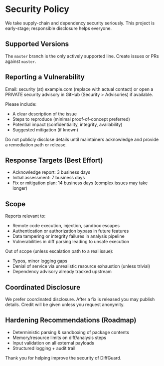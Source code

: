 # Security Policy

We take supply-chain and dependency security seriously. This project is early-stage; responsible disclosure helps everyone.

## Supported Versions
The `master` branch is the only actively supported line. Create issues or PRs against `master`.

## Reporting a Vulnerability
Email: security (at) example.com (replace with actual contact) or open a PRIVATE security advisory in GitHub (Security > Advisories) if available.

Please include:
- A clear description of the issue
- Steps to reproduce (minimal proof-of-concept preferred)
- Potential impact (confidentiality, integrity, availability)
- Suggested mitigation (if known)

Do not publicly disclose details until maintainers acknowledge and provide a remediation path or release.

## Response Targets (Best Effort)
- Acknowledge report: 3 business days
- Initial assessment: 7 business days
- Fix or mitigation plan: 14 business days (complex issues may take longer)

## Scope
Reports relevant to:
- Remote code execution, injection, sandbox escapes
- Authentication or authorization bypass in future features
- Data tampering or integrity failures in analysis pipeline
- Vulnerabilities in diff parsing leading to unsafe execution

Out of scope (unless escalation path to a real issue):
- Typos, minor logging gaps
- Denial of service via unrealistic resource exhaustion (unless trivial)
- Dependency advisory already tracked upstream

## Coordinated Disclosure
We prefer coordinated disclosure. After a fix is released you may publish details. Credit will be given unless you request anonymity.

## Hardening Recommendations (Roadmap)
- Deterministic parsing & sandboxing of package contents
- Memory/resource limits on diff/analysis steps
- Input validation on all external payloads
- Structured logging + audit trail

Thank you for helping improve the security of DiffGuard.
